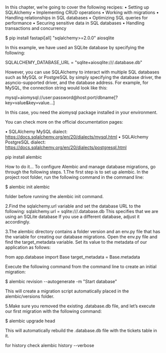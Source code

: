 In this chapter, we’re going to cover the following recipes:
• Setting up SQLAlchemy
• Implementing CRUD operations
• Working with migrations
• Handling relationships in SQL databases
• Optimizing SQL queries for performance
• Securing sensitive data in SQL databases
• Handling transactions and concurrency


$ pip install fastapi[all] "sqlalchemy>=2.0.0" aiosqlite

In this example, we have used an SQLite database by specifying the following:

SQLALCHEMY_DATABASE_URL = "sqlite+aiosqlite:///.database.db"

However, you can use SQLAlchemy to interact with multiple SQL databases such as MySQL or
PostgreSQL by simply specifying the database driver, the asyncio-supported driver, and the
database address.
For example, for MySQL, the connection string would look like this:

mysql+aiomysql://user:password@host:port/dbname[?key=value&key=value...]

In this case, you need the aiomysql package installed in your environment.


You can check more on the official documentation pages:

• SQLAlchemy MySQL dialect: https://docs.sqlalchemy.org/en/20/dialects/mysql.html
• SQLAlchemy PostgreSQL dialect: https://docs.sqlalchemy.org/en/20/dialects/postgresql.html


pip install alembic

How to do it…
To configure Alembic and manage database migrations, go through the following steps.
1.The first step is to set up alembic. In the project root folder, run the following command in the command line:

$ alembic init alembic


folder before running the alembic init command.

2.Find the sqlalchemy.url variable and set the database URL to the following:
sqlalchemy.url = sqlite:///.database.db
This specifies that we are using an SQLite database If you use a different database, adjust it accordingly.

3.The alembic directory contains a folder version and an env.py file that has the variable for creating our database migrations.
Open the env.py file and find the target_metadata variable. Set its value to the metadata
of our application as follows:


from app.database import Base
target_metadata = Base.metadata


Execute the following command from the command line to create an initial migration:

$ alembic revision --autogenerate -m "Start database"

This will create a migration script automatically placed in the alembic/versions folder.

5.Make sure you removed the existing .database.db file, and let’s execute our first migration with the following command:

$ alembic upgrade head

This will automatically rebuild the .database.db file with the tickets table in it.


for history check
alembic history --verbose
